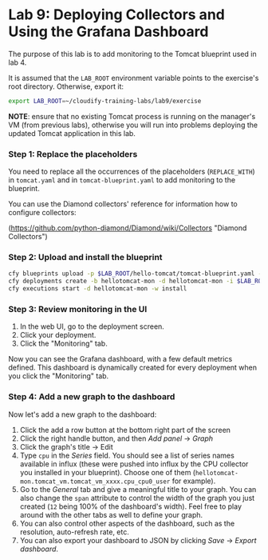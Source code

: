 # Lab 9: Deploying Collectors and Using the Grafana Dashboard

The purpose of this lab is to add monitoring to the Tomcat blueprint used in lab 4.

It is assumed that the `LAB_ROOT` environment variable points to the exercise's root directory. Otherwise, export it:

```bash
export LAB_ROOT=~/cloudify-training-labs/lab9/exercise
```

**NOTE**: ensure that no existing Tomcat process is running on the manager's VM (from previous labs), otherwise you will run into problems
deploying the updated Tomcat application in this lab.

### Step 1: Replace the placeholders

You need to replace all the occurrences of the placeholders (`REPLACE_WITH`) in `tomcat.yaml` and in `tomcat-blueprint.yaml` to add monitoring to the blueprint.

You can use the Diamond collectors' reference for information how to configure collectors:

(https://github.com/python-diamond/Diamond/wiki/Collectors "Diamond Collectors")
 
### Step 2: Upload and install the blueprint

```bash
cfy blueprints upload -p $LAB_ROOT/hello-tomcat/tomcat-blueprint.yaml -b hellotomcat-mon
cfy deployments create -b hellotomcat-mon -d hellotomcat-mon -i $LAB_ROOT/hello-tomcat/tomcat.yaml
cfy executions start -d hellotomcat-mon -w install
```

### Step 3: Review monitoring in the UI

1. In the web UI, go to the deployment screen.
2. Click your deployment.
3. Click the "Monitoring" tab.

Now you can see the Grafana dashboard, with a few default metrics defined. This dashboard is dynamically created for every deployment when you click the "Monitoring" tab.

### Step 4: Add a new graph to the dashboard

Now let's add a new graph to the dashboard:

1. Click the add a row button at the bottom right part of the screen 
2. Click the right handle button, and then *Add panel* -> *Graph*
3. Click the graph's title -> Edit
4. Type `cpu` in the *Series* field. You should see a list of series names available in influx (these were pushed into influx by the CPU collector you installed in your blueprint). Choose one of them (`hellotomcat-mon.tomcat_vm.tomcat_vm_xxxx.cpu_cpu0_user` for example).
5. Go to the *General* tab and give a meaningful title to your graph. You can also change the `span` attribute to control the width of the graph you just created (`12` being 100% of the dashboard's width). Feel free to play around with the other tabs as well to define your graph.
6. You can also control other aspects of the dashboard, such as the resolution, auto-refresh rate, etc.
7. You can also export your dashboard to JSON by clicking *Save* -> *Export dashboard*.